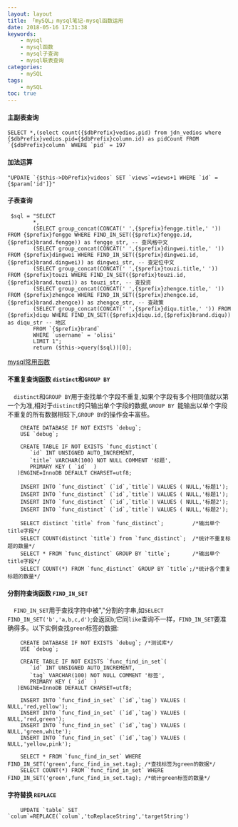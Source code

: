 ```yaml
---
layout: layout
title: 「mySQL」mysql笔记-mysql函数运用
date: 2018-05-16 17:31:38
keywords: 
    - mysql
    - mysql函数
    - mysql子查询
    - mysql联表查询
categories: 
    - mySQL
tags: 
    - mySQL
toc: true
---
```

#### 主副表查询
```
SELECT *,(select count({$dbPrefix}vedios.pid) from jdn_vedios where {$dbPrefix}vedios.pid={$dbPrefix}column.id) as pidCount	FROM `{$dbPrefix}column` WHERE `pid` = 197
```
#### 加法运算
```
"UPDATE `{$this->DbPrefix}videos` SET `views`=views+1 WHERE `id` = {$param['id']}"
```
<!--more-->
#### 子表查询
```
 $sql = "SELECT
        *,
        (SELECT group_concat(CONCAT(' ',{$prefix}fengge.title,' ')) FROM {$prefix}fengge WHERE FIND_IN_SET({$prefix}fengge.id,{$prefix}brand.fengge)) as fengge_str, -- 查风格中文
        (SELECT group_concat(CONCAT(' ',{$prefix}dingwei.title,' ')) FROM {$prefix}dingwei WHERE FIND_IN_SET({$prefix}dingwei.id,{$prefix}brand.dingwei)) as dingwei_str, -- 查定位中文
        (SELECT group_concat(CONCAT(' ',{$prefix}touzi.title,' ')) FROM {$prefix}touzi WHERE FIND_IN_SET({$prefix}touzi.id,{$prefix}brand.touzi)) as touzi_str, -- 查投资
        (SELECT group_concat(CONCAT(' ',{$prefix}zhengce.title,' ')) FROM {$prefix}zhengce WHERE FIND_IN_SET({$prefix}zhengce.id,{$prefix}brand.zhengce)) as zhengce_str, -- 查政策
        (SELECT group_concat(CONCAT(' ',{$prefix}diqu.title,' ')) FROM {$prefix}diqu WHERE FIND_IN_SET({$prefix}diqu.id,{$prefix}brand.diqu)) as diqu_str -- 地区
        FROM `{$prefix}brand`
        WHERE `username` = 'olisi'
        LIMIT 1";
        return ($this->query($sql))[0];
```
[mysql常用函数](https://blog.csdn.net/sugang_ximi/article/details/6664748)

#### 不重复查询函数 `distinct`和`GROUP BY`
  &emsp;`distinct`和`GROUP BY`用于查找单个字段不重复,如果个字段有多个相同值就以第一个为准,相对于`distinct`的只输出单个字段的数据,`GROUP BY `能输出以单个字段不重复的所有数据相较下,`GROUP BY`的操作会丰富些。
``` mysql
    CREATE DATABASE IF NOT EXISTS `debug`;
    USE `debug`;

    CREATE TABLE IF NOT EXISTS `func_distinct`(
       `id` INT UNSIGNED AUTO_INCREMENT,
       `title` VARCHAR(100) NOT NULL COMMENT '标题',
       PRIMARY KEY ( `id`  )
   )ENGINE=InnoDB DEFAULT CHARSET=utf8;

    INSERT INTO `func_distinct` (`id`,`title`) VALUES ( NULL,'标题1');
    INSERT INTO `func_distinct` (`id`,`title`) VALUES ( NULL,'标题1');
    INSERT INTO `func_distinct` (`id`,`title`) VALUES ( NULL,'标题2');
    INSERT INTO `func_distinct` (`id`,`title`) VALUES ( NULL,'标题2');

    SELECT distinct `title` from `func_distinct`;         /*输出单个title字段*/
    SELECT COUNT(distinct `title`) from `func_distinct`;  /*统计不重复标题的数量*/
    SELECT * FROM `func_distinct` GROUP BY `title`;       /*输出单个title字段*/
    SELECT COUNT(*) FROM `func_distinct` GROUP BY `title`;/*统计各个重复标题的数量*/

```
#### 分割符查询函数 `FIND_IN_SET`
  &emsp;`FIND_IN_SET`用于查找字符中被","分割的字串,如`SELECT FIND_IN_SET('b','a,b,c,d')`;会返回`b`;它同`like`查询不一样，`FIND_IN_SET`要准确得多。以下实例查找`green`标签的数据:
``` mysql 
    CREATE DATABASE IF NOT EXISTS `debug`; /*测试库*/
    USE `debug`;

    CREATE TABLE IF NOT EXISTS `func_find_in_set`(
       `id` INT UNSIGNED AUTO_INCREMENT,
       `tag` VARCHAR(100) NOT NULL COMMENT '标签',
       PRIMARY KEY ( `id`  )
   )ENGINE=InnoDB DEFAULT CHARSET=utf8;

    INSERT INTO `func_find_in_set` (`id`,`tag`) VALUES ( NULL,'red,yellow');
    INSERT INTO `func_find_in_set` (`id`,`tag`) VALUES ( NULL,'red,green');
    INSERT INTO `func_find_in_set` (`id`,`tag`) VALUES ( NULL,'green,white');
    INSERT INTO `func_find_in_set` (`id`,`tag`) VALUES ( NULL,'yellow,pink');

    SELECT * FROM `func_find_in_set` WHERE FIND_IN_SET('green',func_find_in_set.tag); /*查找标签为green的数据*/
    SELECT COUNT(*) FROM `func_find_in_set` WHERE FIND_IN_SET('green',func_find_in_set.tag); /*统计green标签的数量*/
```

####  字符替换 `REPLACE`
``` mysql
    UPDATE `table` SET `colum`=REPLACE(`colum`,'toReplaceString','targetString')
```




